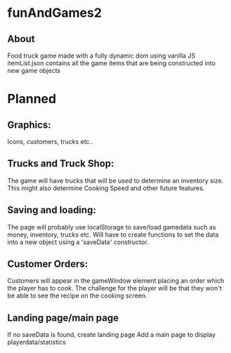 # funAndGames2

## About
Food truck game made with a fully dynamic dom using vanilla JS
itemList.json contains all the game items that are being constructed into new game objects

# Planned

## Graphics:
Icons, customers, trucks etc..

## Trucks and Truck Shop:
The game will have trucks that will be used to determine an inventory size.
This might also determine Cooking Speed and other future features.

## Saving and loading:
The page will probably use localStorage to save/load gamedata such as money, inventory, trucks etc.
Will have to create functions to set the data into a new object using a 'saveData' constructor.

## Customer Orders:
Customers will appear in the gameWindow element placing an order which the player has to cook.
The challenge for the player will be that they won't be able to see the recipe on the cooking screen.

## Landing page/main page
If no saveData is found, create landing page
Add a main page to display playerdata/statistics